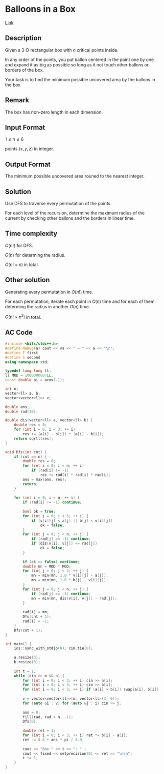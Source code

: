 # Balloons in a Box

[Link](https://vjudge.net/contest/538106#problem/A)

## Description

Given a 3-D rectangular box with $n$ critical points inside.

In any order of the points, you put ballon centered in the point one by one and expand it as big as possible so long as it not touch other ballons or borders of the box.

Your task is to find the minimum possible uncovered area by the ballons in the box.

## Remark

The box has non-zero length in each dimension.

## Input Format

$1\le n\le 6$

points $(x, y, z)$ in integer.

## Output Format

The minimum possible uncovered area rouned to the nearest integer.

## Solution

Use DFS to traverse every permutation of the points.

For each level of the recursion, determine the maximum radius of the current by checking other ballons and the borders in linear time.

## Time complexity

$O(n!)$ for DFS.

$O(n)$ for determing the radius.

$O(n!\times n)$ in total.

## Other solution

Generating every permutation in $O(n!)$ time.

For each permutation, iterate each point in $O(n)$ time and for each of them determing the radius in another $O(n)$ time.

$O(n!\times n^2)$ in total.

## AC Code

```cpp
#include <bits/stdc++.h>
#define debug(a) cout << #a << " = " << a << "\n";
#define F first
#define S second
using namespace std;

typedef long long ll;
ll MOD = 1000000007LL;
const double pi = acos(-1);

int n;
vector<ll> a, b;
vector<vector<ll>> v;

double ans;
double rad[10];

double dis(vector<ll> a, vector<ll> b) {
	double res = 0;
	for (int i = 0; i < 3; ++ i)
		res += (a[i] - b[i]) * (a[i] - b[i]);
	return sqrtl(res);
}

void Dfs(int cnt) {
	if (cnt == n) {
		double res = 0;
		for (int i = 0; i < n; ++ i)
			if (rad[i] != -1)
				res += rad[i] * rad[i] * rad[i];
		ans = max(ans, res);
		return;
	}
	
	for (int i = 0; i < n; ++ i) {
		if (rad[i] != -1) continue;
		
		bool ok = true;
		for (int j = 0; j < 3; ++ j) {
			if (v[i][j] < a[j] || b[j] < v[i][j])
				ok = false;
		}
		for (int j = 0; j < n; ++ j) {
			if (rad[j] == -1) continue;
			if (dis(v[i], v[j]) <= rad[j])
				ok = false;
		}
		
		if (ok == false) continue;
		double mn = MOD * MOD;
		for (int j = 0; j < 3; ++ j) {
			mn = min(mn, 1.0 * v[i][j] - a[j]);
			mn = min(mn, 1.0 * b[j] - v[i][j]);
		}
		for (int j = 0; j < n; ++ j) {
			if (rad[j] == -1) continue;
			mn = min(mn, dis(v[i], v[j]) - rad[j]);
		}
		
		rad[i] = mn;
		Dfs(cnt + 1);
		rad[i] = -1;
	}
	Dfs(cnt + 1);
}

int main() {
	ios::sync_with_stdio(0); cin.tie(0);
	
	a.resize(3);
	b.resize(3);
	
	int t = 1;
	while (cin >> n && n) {
		for (int i = 0; i < 3; ++ i) cin >> a[i];
		for (int i = 0; i < 3; ++ i) cin >> b[i];
		for (int i = 0; i < 3; ++ i) if (a[i] > b[i]) swap(a[i], b[i]);
		
		v = vector<vector<ll>>(n, vector<ll>(3, 0));
		for (auto &i : v) for (auto &j : i) cin >> j;
		
		ans = 0;
		fill(rad, rad + n, -1);
		Dfs(0);
		
		double ret = 1;
		for (int i = 0; i < 3; ++ i) ret *= b[i] - a[i];
		ret -= 4.0 * ans * pi / 3.0;
		
		cout << "Box " << t << ": " ;
		cout << fixed << setprecision(0) << ret << "\n\n";
		t += 1;
	}
}
```
